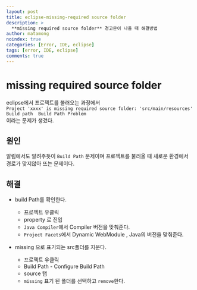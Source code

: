 ```yaml
---
layout: post
title: eclipse-missing-required source folder
description: >
  **missing required source folder** 경고문이 나올 때 해결방법
author: matamong
noindex: true
categories: [Error, IDE, eclipse]
tags: [error, IDE, eclipse]
comments: true
---
```


# **missing required source folder**

eclipse에서 프로젝트를 불러오는 과정에서 <br>
`Project 'xxxx' is missing required source folder: 'src/main/resources'	Build path	Build Path Problem` <br>
이라는 문제가 생겼다.<br>

## 원인
알림에서도 알려주듯이 `Build Path` 문제이며 프로젝트를 불러올 때 새로운 환경에서 경로가 맞지않아 뜨는 문제이다. <br>

## 해결
- build Path를 확인한다. 
     - 프로젝트 우클릭 
     - property 로 진입
     - `Java Compiler`에서 Compiler 버전을 맞춰준다.
     - `Project Facets`에서 Dynamic WebModule , Java의 버전을 맞춰준다.

- missing 으로 표기되는 src폴더를 지운다.
     - 프로젝트 우클릭 
     - Build Path - Configure Build Path
     - source 탭
     - `missing` 표기 된 폴더를 선택하고 `remove`한다.


